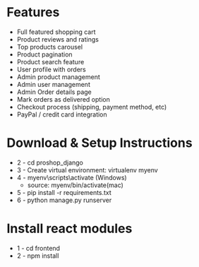 
# Features
* Full featured shopping cart
* Product reviews and ratings
* Top products carousel
* Product pagination
* Product search feature
* User profile with orders
* Admin product management
* Admin user management
* Admin Order details page
* Mark orders as delivered option
* Checkout process (shipping, payment method, etc)
* PayPal / credit card integration


# Download & Setup Instructions

* 2 - cd proshop_django
* 3 - Create virtual environment: virtualenv myenv
* 4 - myenv\scripts\activate (Windows)
    - source: myenv/bin/activate(mac)
* 5 - pip install -r requirements.txt
* 6 - python manage.py runserver

# Install react modules
* 1 - cd frontend
* 2 - npm install
